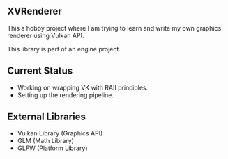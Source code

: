 ## XVRenderer
This a hobby project where I am trying to learn and write my own graphics renderer using Vulkan API. 

This library is part of an engine project.

## Current Status
- Working on wrapping VK with RAII principles.
- Setting up the rendering pipeline.

## External Libraries
- Vulkan Library (Graphics API)
- GLM (Math Library)
- GLFW (Platform Library)
